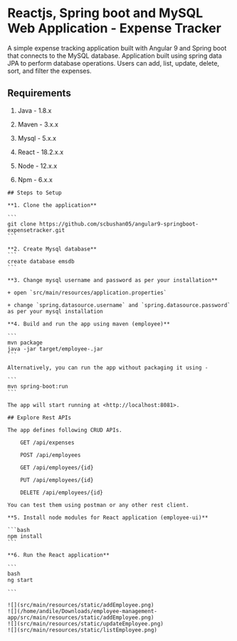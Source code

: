 # Reactjs, Spring boot and MySQL Web Application - Expense Tracker

A simple expense tracking application built with Angular 9 and Spring boot that connects to the MySQL database. Application built using spring data JPA to perform database operations. Users can add, list, update, delete, sort, and filter the expenses.

## Requirements

1. Java - 1.8.x

2. Maven - 3.x.x

3. Mysql - 5.x.x

4. React - 18.2.x.x

5. Node - 12.x.x

6. Npm - 6.x.x
````
## Steps to Setup

**1. Clone the application**

```
git clone https://github.com/scbushan05/angular9-springboot-expensetracker.git
```

**2. Create Mysql database**
```
create database emsdb
```

**3. Change mysql username and password as per your installation**

+ open `src/main/resources/application.properties`

+ change `spring.datasource.username` and `spring.datasource.password` as per your mysql installation

**4. Build and run the app using maven (employee)**

```
mvn package
java -jar target/employee-.jar
```

Alternatively, you can run the app without packaging it using -

```
mvn spring-boot:run
```

The app will start running at <http://localhost:8081>.

## Explore Rest APIs

The app defines following CRUD APIs.

    GET /api/expenses

    POST /api/employees

    GET /api/employees/{id}
    
    PUT /api/employees/{id}

    DELETE /api/employees/{id}

You can test them using postman or any other rest client.

**5. Install node modules for React application (employee-ui)**

```bash
npm install
```

**6. Run the React application**

```
bash
ng start

```

![](src/main/resources/static/addEmployee.png)
![](/home/andile/Downloads/employee-management-app/src/main/resources/static/addEmployee.png)
![](src/main/resources/static/updateEmployee.png)
![](src/main/resources/static/listEmployee.png)